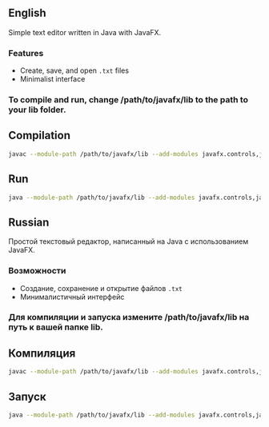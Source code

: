 ## English
Simple text editor written in Java with JavaFX.

### Features
- Create, save, and open `.txt` files
- Minimalist interface

### To compile and run, change /path/to/javafx/lib to the path to your lib folder.

## Compilation
```bash
javac --module-path /path/to/javafx/lib --add-modules javafx.controls,javafx.fxml -d bin src/com/notebook/*.java 
```
## Run

```bash
java --module-path /path/to/javafx/lib --add-modules javafx.controls,javafx.fxml -cp bin com.notebook.Main
```

## Russian
Простой текстовый редактор, написанный на Java с использованием JavaFX.

### Возможности
- Создание, сохранение и открытие файлов `.txt`
- Минималистичный интерфейс

### Для компиляции и запуска измените /path/to/javafx/lib на путь к вашей папке lib.

## Компиляция
```bash
javac --module-path /path/to/javafx/lib --add-modules javafx.controls,javafx.fxml -d bin src/com/notebook/*.java
```
## Запуск
```bash
java --module-path /path/to/javafx/lib --add-modules javafx.controls,javafx.fxml -cp bin com.notebook.Main
```

